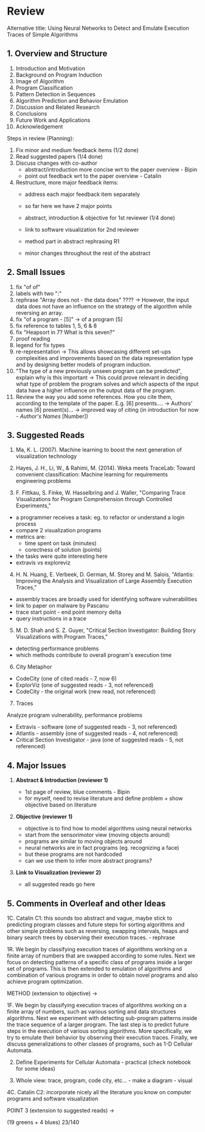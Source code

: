 # Review

Alternative title: Using Neural Networks to Detect and Emulate Execution Traces of Simple Algorithms

## 1. Overview and Structure

1. Introduction and Motivation
2. Background on Program Induction
3. Image of Algorithm
4. Program Classification
5. Pattern Detection in Sequences
6. Algorithm Prediction and Behavior Emulation
7. Discussion and Related Research
8. Conclusions
9. Future Work and Applications
10. Acknowledgement

Steps in review (Planning):

1. Fix minor and medium feedback items (1/2 done)
2. Read suggested papers (1/4 done)
3. Discuss changes with co-author
	- abstract/introduction more concise wrt to the paper overview - Bipin
	- point out feedback wrt to the paper overview - Catalin
4. Restructure, more major feedback items:
	- address each major feedback item separately
	- so far here we have 2 major points

	- abstract, introduction & objective for 1st reviewer (1/4 done)
	- link to software visualization for 2nd reviewer

	- method part in abstract rephrasing R1
	- minor changes throughout the rest of the abstract

## 2. Small Issues

1. fix "of of"
2. labels with two ":"
3. rephrase "Array does not - the data does" ???? -> However, the input data does not have an influence on the strategy of the algorithm while reversing an array.
4. fix "of a program - [5]" -> of a program [5]
5. fix reference to tables 1, 5, 6 & 8
6. fix "Heapsort in 7? What is this seven?"
7. proof reading
8. legend for fix types
9. re-representation -> This allows showcasing different set-ups complexities and improvements based on the data representation type and by designing better models of program induction.
10. "The type of a new previously unseen program can be predicted", explain why is this important -> This could prove relevant in deciding what type of problem the program solves and which aspects of the input data have a higher influence on the output data of the program.
11. Review the way you add some references. How you cite them, according to the template of the paper. E.g. [6] presents…. -> Authors' names [6] present(s)… -> improved way of citing (in introduction for now - *Author's Names* [Number])

## 3. Suggested Reads

1. Ma, K. L. (2007). Machine learning to boost the next generation of visualization technology

2. Hayes, J. H., Li, W., & Rahimi, M. (2014). Weka meets TraceLab: Toward convenient classification: Machine learning for requirements engineering problems

3. F. Fittkau, S. Finke, W. Hasselbring and J. Waller, "Comparing Trace Visualizations for Program Comprehension through Controlled Experiments,"

- a programmer receives a task: eg. to refactor or understand a login process
- compare 2 visualization programs
- metrics are:
	- time spent on task (minutes)
	- corectness of solution (points)
- the tasks were quite interesting here
- extravis vs exploreviz

4. H. N. Huang, E. Verbeek, D. German, M. Storey and M. Salois, "Atlantis: Improving the Analysis and Visualization of Large Assembly Execution Traces,"

- assembly traces are broadly used for identifying software vulnerabilities
- link to paper on malware by Pascanu
- trace start point - end point memory delta
- query instructions in a trace

5. M. D. Shah and S. Z. Guyer, "Critical Section Investigator: Building Story Visualizations with Program Traces,"

- detecting performance problems
- which methods contribute to overall program's execution time

6. City Metaphor

- CodeCity (one of cited reads - 7, now 6)
- ExplorViz (one of suggested reads - 3, not referenced)
- CodeCity - the original work (new read, not referenced)

7. Traces

Analyze program vulnerability, performance problems

- Extravis - software (one of suggested reads - 3, not referenced)
- Atlantis - assembly (one of suggested reads - 4, not referenced)
- Critical Section Investigator - java (one of suggested reads - 5, not referenced)


## 4. Major Issues

1. **Abstract & Introduction (reviewer 1)**
	- 1st page of review, blue comments - Bipin
	- for myself, need to revise literature and define problem + show objective based on literature

2. **Objective (reviewer 1)**
	- objective is to find how to model algorithms using neural networks
	- start from the sensorimotor view (moving objects around)
	- programs are similar to moving objects around
	- neural networks are in fact programs (eg. recognizing a face)
	- but these programs are not hardcoded
	- can we use them to infer more abstract programs?

3. **Link to Visualization (reviewer 2)**
	- all suggested reads go here

## 5. Comments in Overleaf and other Ideas

1C. Catalin C1: this sounds too abstract and vague, maybe stick to predicting program classes and future steps for sorting algorithms and other simple problems such as reversing, swapping intervals, heaps and binary search trees by observing their execution traces. - rephrase

1R. We begin by classifying execution traces of algorithms working on a finite array of numbers that are swapped according to some rules. Next we focus on detecting patterns of a specific class of programs inside a larger set of programs. This is then extended to emulation of algorithms and combination of various programs in order to obtain novel programs and also achieve program optimization. 

METHOD (extension to objective)
-> 

1F. We begin by classifying execution traces of algorithms working on a finite array of numbers, such as various sorting and data structures algorithms. Next we experiment with detecting sub-program patterns inside the trace sequence of a larger program. The last step is to predict future steps in the execution of various sorting algorithms. More specifically, we try to emulate their behavior by observing their execution traces. Finally, we discuss generalizations to other classes of programs, such as 1-D Cellular Automata.

2. Define Experiments for Cellular Automata - practical (check notebook for some ideas)

3. Whole view: trace, program, code city, etc... - make a diagram - visual

4C. Catalin C2: incorporate nicely all the literature you know on computer programs and software visualization

POINT 3 (extension to suggested reads)
-> 

(19 greens + 4 blues) 23/140